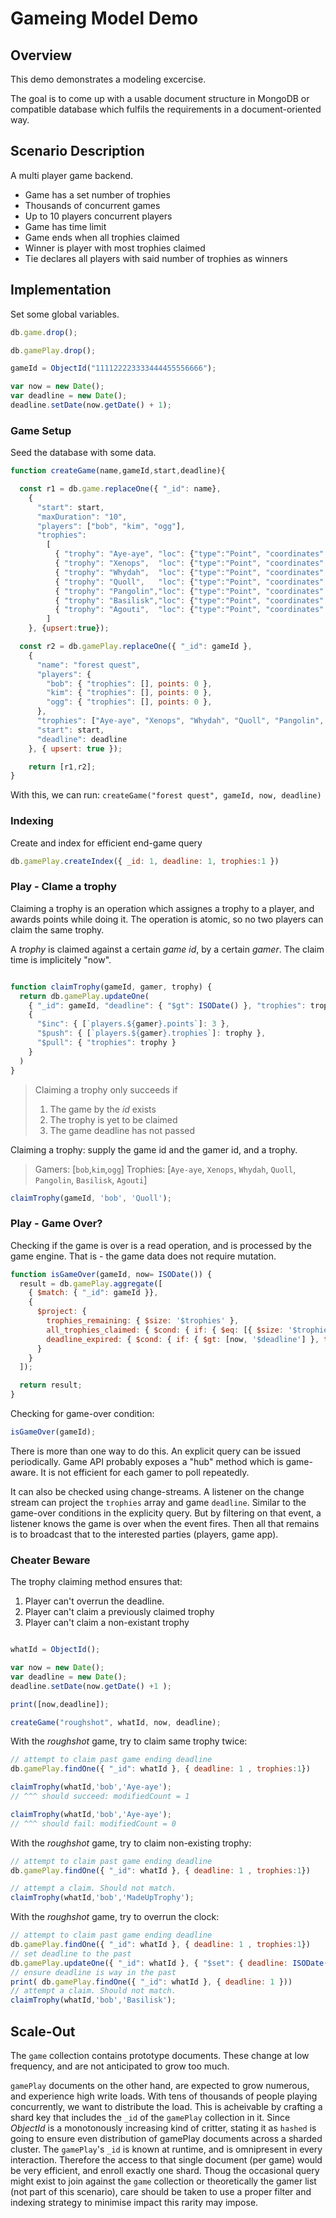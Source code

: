 # Gameing Model Demo

## Overview

This demo demonstrates a modeling excercise.

The goal is to come up with a usable document structure in MongoDB or compatible database which fulfils the requirements in a document-oriented way.

## Scenario Description

A multi player game backend.

- Game has a set number of trophies
- Thousands of concurrent games
- Up to 10 players concurrent players
- Game has time limit
- Game ends when all trophies claimed
- Winner is player with most trophies claimed
- Tie declares all players with said number of trophies as winners

## Implementation

Set some global variables.

```javascript
db.game.drop();

db.gamePlay.drop();

gameId = ObjectId("111122223333444455556666");

var now = new Date();
var deadline = new Date();
deadline.setDate(now.getDate() + 1);
```

### Game Setup

Seed the database with some data.

```javascript
function createGame(name,gameId,start,deadline){

  const r1 = db.game.replaceOne({ "_id": name},
    {
      "start": start,
      "maxDuration": "10",
      "players": ["bob", "kim", "ogg"],
      "trophies":
        [
          { "trophy": "Aye-aye", "loc": {"type":"Point", "coordinates": [ -95.8551,  26.9199]}},
          { "trophy": "Xenops",  "loc": {"type":"Point", "coordinates": [  -6.0638,  37.1360]}},
          { "trophy": "Whydah",  "loc": {"type":"Point", "coordinates": [ -27.5498,  74.7080]}},
          { "trophy": "Quoll",   "loc": {"type":"Point", "coordinates": [ 140.4310,  24.1615]}},
          { "trophy": "Pangolin","loc": {"type":"Point", "coordinates": [  45.1227, -71.4993]}},
          { "trophy": "Basilisk","loc": {"type":"Point", "coordinates": [  97.9106, -86.6222]}},
          { "trophy": "Agouti",  "loc": {"type":"Point", "coordinates": [-161.5984,  -7.8999]} } 
        ]
    }, {upsert:true});

  const r2 = db.gamePlay.replaceOne({ "_id": gameId },
    {
      "name": "forest quest",
      "players": {
        "bob": { "trophies": [], points: 0 },
        "kim": { "trophies": [], points: 0 },
        "ogg": { "trophies": [], points: 0 },
      },
      "trophies": ["Aye-aye", "Xenops", "Whydah", "Quoll", "Pangolin", "Basilisk", "Agouti"],
      "start": start,
      "deadline": deadline
    }, { upsert: true });

    return [r1,r2];
}
```

With this, we can run: `createGame("forest quest", gameId, now, deadline)`

### Indexing

Create and index for efficient end-game query

```javascript
db.gamePlay.createIndex({ _id: 1, deadline: 1, trophies:1 })
```

### Play - Clame a trophy

Claiming a trophy is an operation which assignes a trophy to a player, and awards points while doing it.
The operation is atomic, so no two players can claim the same trophy.

A _trophy_ is claimed against a certain _game id_, by a certain _gamer_. The claim time is implicitely "now".

```javascript

function claimTrophy(gameId, gamer, trophy) {
  return db.gamePlay.updateOne(
    { "_id": gameId, "deadline": { "$gt": ISODate() }, "trophies": trophy },
    {
      "$inc": { [`players.${gamer}.points`]: 3 },
      "$push": { [`players.${gamer}.trophies`]: trophy },
      "$pull": { "trophies": trophy }
    }
  )
}
```

> Claiming a trophy only succeeds if
>
> 1. The game by the _id_ exists
> 1. The trophy is yet to be claimed
> 1. The game deadline has not passed

Claiming a trophy: supply the game id and the gamer id, and a trophy.

> Gamers: [`bob`,`kim`,`ogg`]
> Trophies: [`Aye-aye`, `Xenops`, `Whydah`, `Quoll`, `Pangolin`, `Basilisk`, `Agouti`]

```javascript
claimTrophy(gameId, 'bob', 'Quoll');
```


### Play - Game Over?

Checking if the game is over is a read operation, and is processed by the game engine. That is - the game data does not require mutation.

```javascript
function isGameOver(gameId, now= ISODate()) {
  result = db.gamePlay.aggregate([
    { $match: { "_id": gameId }},
    {
      $project: {
        trophies_remaining: { $size: '$trophies' },
        all_trophies_claimed: { $cond: { if: { $eq: [{ $size: '$trophies' }, 0] }, then: true, else: false } },
        deadline_expired: { $cond: { if: { $gt: [now, '$deadline'] }, then: true, else: false } },
      }
    }
  ]);

  return result;
}
```

Checking for game-over condition:

```javascript
isGameOver(gameId);
```

There is more than one way to do this. An explicit query can be issued periodically. Game API probably exposes a "hub" method which is game-aware. It is not efficient for each gamer to poll repeatedly.

It can also be checked using change-streams. A listener on the change stream can project the `trophies` array and game `deadline`. Similar to the game-over conditions in the explicity query. But by filtering on that event, a listener knows the game is over when the event fires. Then all that remains is to broadcast that to the interested parties (players, game app).

### Cheater Beware

The trophy claiming method ensures that:

1. Player can't overrun the deadline.
1. Player can't claim a previously claimed trophy
1. Player can't claim a non-existant trophy

```javascript

whatId = ObjectId();

var now = new Date();
var deadline = new Date();
deadline.setDate(now.getDate() +1 );

print([now,deadline]);

createGame("roughshot", whatId, now, deadline);
```

With the _roughshot_ game, try to claim same trophy twice:

```javascript
// attempt to claim past game ending deadline
db.gamePlay.findOne({ "_id": whatId }, { deadline: 1 , trophies:1})

claimTrophy(whatId,'bob','Aye-aye');
// ^^^ should succeed: modifiedCount = 1

claimTrophy(whatId,'bob','Aye-aye');
// ^^^ should fail: modifiedCount = 0
```

With the _roughshot_ game, try to claim non-existing trophy:

```javascript
// attempt to claim past game ending deadline
db.gamePlay.findOne({ "_id": whatId }, { deadline: 1 , trophies:1})

// attempt a claim. Should not match.
claimTrophy(whatId,'bob','MadeUpTrophy');

```



With the _roughshot_ game, try to overrun the clock:

```javascript
// attempt to claim past game ending deadline
db.gamePlay.findOne({ "_id": whatId }, { deadline: 1 , trophies:1})
// set deadline to the past
db.gamePlay.updateOne({ "_id": whatId }, { "$set": { deadline: ISODate('1970-01-01') } });
// ensure deadline is way in the past
print( db.gamePlay.findOne({ "_id": whatId }, { deadline: 1 }))
// attempt a claim. Should not match.
claimTrophy(whatId,'bob','Basilisk');
```

## Scale-Out

The `game` collection contains prototype documents. These change at low frequency, and are not anticipated to grow too much.

`gamePlay` documents on the other hand, are expected to grow numerous, and experience high write loads. With tens of thousands of people playing concurrently, we want to distribute the load. This is acheivable by crafting a shard key that includes the `_id` of the `gamePlay` collection in it. Since _ObjectId_ is a monotonously increasing kind of critter, stating it as `hashed` is going to ensure even distribution of gamePlay documents across a sharded cluster. The `gamePlay`'s `_id` is known at runtime, and is omnipresent in every interaction. Therefore the access to that single document (per game) would be very efficient, and enroll exactly one shard. Thoug the occasional query might exist to join against the `game` collection or theoretically the gamer list (not part of this scenario), care should be taken to use a proper filter and indexing strategy to minimise impact this rarity may impose.
